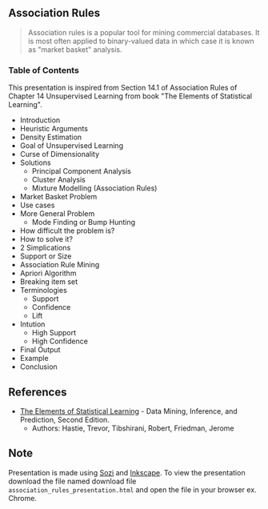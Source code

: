 ## Association Rules
> Association rules is a popular tool for mining commercial databases. It is most often applied to binary-valued data in which case it is known as "market basket" analysis.

### Table of Contents
This presentation is inspired from Section 14.1 of Association Rules of Chapter 14 Unsupervised Learning from book "The Elements of Statistical Learning".

- Introduction
- Heuristic Arguments
- Density Estimation
- Goal of Unsupervised Learning
- Curse of Dimensionality
- Solutions
	- Principal Component Analysis
	- Cluster Analysis
	- Mixture Modelling (Association Rules)
- Market Basket Problem
- Use cases
- More General Problem
	- Mode Finding or Bump Hunting
- How difficult the problem is?
- How to solve it?
- 2 Simplications
- Support or Size
- Association Rule Mining
- Apriori Algorithm
- Breaking item set
- Terminologies
	- Support
	- Confidence
	- Lift
- Intution
	- High Support
	- High Confidence
- Final Output
- Example
- Conclusion


## References

- [The Elements of Statistical Learning][] - Data Mining, Inference, and Prediction, Second Edition.
	- Authors: Hastie, Trevor, Tibshirani, Robert, Friedman, Jerome

## Note
Presentation is made using [Sozi][] and [Inkscape][]. To view the presentation download the file named download file `association_rules_presentation.html` and open the file in your browser ex. Chrome.

[Sozi]: http://sozi.baierouge.fr/
[The Elements of Statistical Learning]: https://www.springer.com/gp/book/9780387848570
[Inkscape]: https://inkscape.org/en/